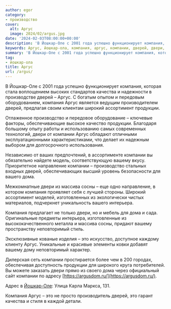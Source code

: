 ```yaml
---
author: egor
category:
- производство
cover:
  alt: Аргус
  image: 2024/02/argus.jpg
date: '2024-02-03T08:00:00+00:00'
description: 'В Йошкар-Оле с 2001 года успешно функционирует компания, которая стала воплощением высоких стандартов качества и надежности в производстве дверей – Аргус....'
keywords: Аргус, йошкар-ола, компания, аргус, компании, дверей, двери, продукции, вашему, дома, это, йошкар, оле, качества, широкий, ассортимент, производство
summary: 'В Йошкар-Оле с 2001 года успешно функционирует компания, которая стала воплощением высоких стандартов качества и надежности в производстве дверей – Аргус....'
tag:
- йошкар-ола
title: Аргус
url: /argus/
---
```


В Йошкар-Оле с 2001 года успешно функционирует компания, которая стала воплощением высоких стандартов качества и надежности в производстве дверей – Аргус. С богатым опытом и передовым оборудованием, компания Аргус является ведущим производителем дверей, предлагая своим клиентам широкий ассортимент продукции.

Отлаженное производство и передовое оборудование – ключевые факторы, обеспечивающие высокое качество продукции. Благодаря большому опыту работы и использованию самых современных технологий, двери от компании Аргус обладают отличными эксплуатационными характеристиками, что делает их надежным выбором для долгосрочного использования.

Независимо от ваших предпочтений, в ассортименте компании вы обязательно найдете модель, соответствующую вашему вкусу. Приоритетное направление компании – производство стальных входных дверей, обеспечивающих высший уровень безопасности для вашего дома.

Межкомнатные двери из массива сосны – еще одно направление, в котором компания проявляет себя с лучшей стороны. Широкий ассортимент моделей, изготовленных из экологически чистых материалов, подчеркнет уникальность вашего интерьера.

Компания предлагает не только двери, но и мебель для дома и сада. Оригинальные предметы интерьера, изготовленные из высококачественного металла и массива сосны, придают вашему пространству неповторимый стиль.

Эксклюзивные кованые изделия – это искусство, доступное каждому клиенту Аргус. Уникальные и красивые элементы ковки добавят вашему дому неповторимый характер.

Дилерская сеть компании простирается более чем в 200 городах, обеспечивая доступность продукции для широкого круга потребителей. Вы можете заказать двери прямо из своего дома через официальный сайт компании по адресу [https://argusdom.ru/](https://argusdom.ru/).

Адрес в [Йошкар-Оле](/yoshkar-ola/): Улица Карла Маркса, 131.

Компания Аргус – это не просто производитель дверей, это гарант качества и стиля в каждой детали.